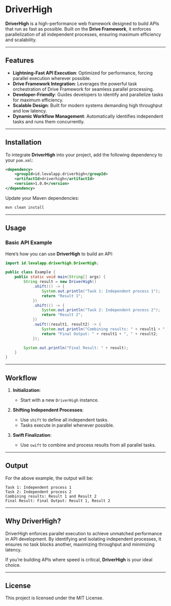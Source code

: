 # DriverHigh  

**DriverHigh** is a high-performance web framework designed to build APIs that run as fast as possible. Built on the **Drive Framework**, it enforces parallelization of all independent processes, ensuring maximum efficiency and scalability.  

---

## Features  

- **Lightning-Fast API Execution**: Optimized for performance, forcing parallel execution wherever possible.  
- **Drive Framework Integration**: Leverages the powerful task orchestration of Drive Framework for seamless parallel processing.  
- **Developer-Friendly**: Guides developers to identify and parallelize tasks for maximum efficiency.  
- **Scalable Design**: Built for modern systems demanding high throughput and low latency.  
- **Dynamic Workflow Management**: Automatically identifies independent tasks and runs them concurrently.  

---

## Installation  

To integrate **DriverHigh** into your project, add the following dependency to your `pom.xml`:  

```xml
<dependency>
    <groupId>id.levalapp.driverhigh</groupId>
    <artifactId>driverhigh</artifactId>
    <version>1.0.0</version>
</dependency>
```

Update your Maven dependencies:

```bash
mvn clean install
```

---

## Usage  

### Basic API Example  

Here’s how you can use **DriverHigh** to build an API:

```java
import id.levalapp.driverhigh.DriverHigh;

public class Example {
    public static void main(String[] args) {
        String result = new DriverHigh()
            .shift(() -> {
                System.out.println("Task 1: Independent process 1");
                return "Result 1";
            })
            .shift(() -> {
                System.out.println("Task 2: Independent process 2");
                return "Result 2";
            })
            .swift((result1, result2) -> {
                System.out.println("Combining results: " + result1 + " and " + result2);
                return "Final Output: " + result1 + ", " + result2;
            });

        System.out.println("Final Result: " + result);
    }
}
```

---

## Workflow  

1. **Initialization**:
   - Start with a new `DriverHigh` instance.

2. **Shifting Independent Processes**:
   - Use `shift` to define all independent tasks.
   - Tasks execute in parallel whenever possible.

3. **Swift Finalization**:
   - Use `swift` to combine and process results from all parallel tasks.

---

## Output  

For the above example, the output will be:

```
Task 1: Independent process 1
Task 2: Independent process 2
Combining results: Result 1 and Result 2
Final Result: Final Output: Result 1, Result 2
```

---

## Why DriverHigh?  

DriverHigh enforces parallel execution to achieve unmatched performance in API development. By identifying and isolating independent processes, it ensures no task blocks another, maximizing throughput and minimizing latency.  

If you’re building APIs where speed is critical, **DriverHigh** is your ideal choice.

---

## License  

This project is licensed under the MIT License.